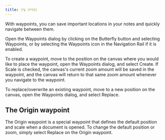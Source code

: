 ```yaml
---
title: נקודות ציון
---
```


With waypoints, you can save important locations in your notes and quickly navigate between them.

Open the Waypoints dialog by clicking on the Butterfly button and selecting Waypoints, or by selecting the Waypoints icon in the Navigation Rail if it is enabled.

To create a waypoint, move to the position on the canvas where you would like to place the waypoint, open the Waypoints dialog, and select Create. If Scale is checked, the canvas's current zoom amount will be saved in the waypoint, and the canvas will return to that same zoom amount whenever you navigate to the waypoint.

To replace/overwrite an existing waypoint, move to a new position on the canvas, open the Waypoints dialog, and select Replace.

## The Origin waypoint

The Origin waypoint is a special waypoint that defines the default position and scale when a document is opened. To change the default position or zoom, simply select Replace on the Origin waypoint.